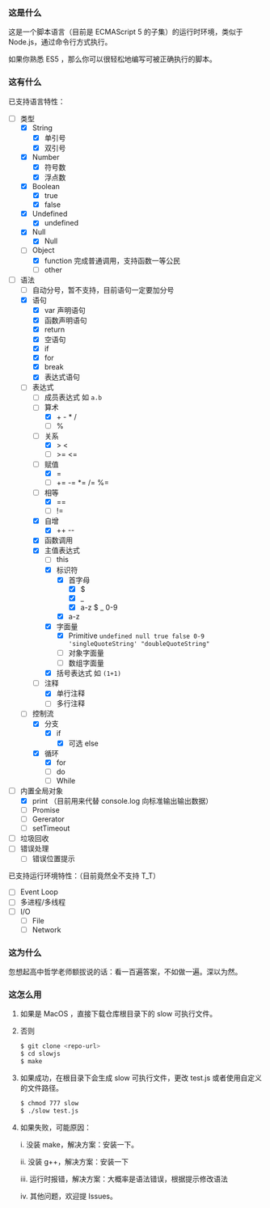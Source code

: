### 这是什么

这是一个脚本语言（目前是 ECMAScript 5 的子集）的运行时环境，类似于 Node.js，通过命令行方式执行。

如果你熟悉 ES5 ，那么你可以很轻松地编写可被正确执行的脚本。

### 这有什么

已支持语言特性：

- [ ] 类型
  - [x] String
    - [x] 单引号
    - [x] 双引号
  - [x] Number
    - [x] 符号数
    - [x] 浮点数
  - [x] Boolean
    - [x] true
    - [x] false
  - [x] Undefined
    - [x] undefined
  - [x] Null
    - [x] Null
  - [ ] Object
    - [x] function 完成普通调用，支持函数一等公民
    - [ ] other
- [ ] 语法
  - [ ] 自动分号，暂不支持，目前语句一定要加分号
  - [x] 语句
    - [x] var 声明语句
    - [x] 函数声明语句
    - [x] return
    - [x] 空语句
    - [x] if
    - [x] for
    - [x] break
    - [x] 表达式语句
  - [ ] 表达式
    - [ ] 成员表达式 如 `a.b`
    - [ ] 算术
      - [x]  \+ \- \* / 
      - [ ] %
    - [ ] 关系
      - [x]  \>  \< 
      - [ ] \>=  \<=
    - [ ] 赋值 
      - [x] =
      - [ ] += -= *= /= %=
    - [ ] 相等
      - [x] ==
      - [ ] !=
    - [x] 自增
      - [x] ++ --
    - [x] 函数调用
    - [x] 主值表达式
      - [ ] this 
      - [x] 标识符
        - [x] 首字母
          - [x] $
          - [x] _
          - [x] a-z $ _ 0-9
        - [x] a-z
      - [x] 字面量
        - [x] Primitive `undefined null true false 0-9 'singleQuoteString' "doubleQuoteString"`
        - [ ] 对象字面量
        - [ ] 数组字面量
      - [x] 括号表达式 如 `(1+1)`
    - [ ] 注释
      - [x] 单行注释
      - [ ] 多行注释
  - [ ] 控制流
    - [x] 分支
      - [x] if
        - [x] 可选 else
    - [x] 循环
      - [x] for
      - [ ] do
      - [ ] While
- [ ] 内置全局对象
  - [x] print （目前用来代替 console.log 向标准输出输出数据）
  - [ ] Promise
  - [ ] Gererator
  - [ ] setTimeout
- [ ] 垃圾回收
- [ ] 错误处理
  - [ ] 错误位置提示

已支持运行环境特性：（目前竟然全不支持 T_T）

- [ ] Event Loop
- [ ] 多进程/多线程
- [ ] I/O
  - [ ] File 
  - [ ] Network

### 这为什么

忽想起高中哲学老师额拔说的话：看一百遍答案，不如做一遍。深以为然。

### 这怎么用

1. 如果是 MacOS ，直接下载仓库根目录下的 slow 可执行文件。

2. 否则

   ```bash
   $ git clone <repo-url>
   $ cd slowjs
   $ make
   ```

3. 如果成功，在根目录下会生成 slow 可执行文件，更改 test.js 或者使用自定义的文件路径。

   ```bash
   $ chmod 777 slow
   $ ./slow test.js
   ```

4. 如果失败，可能原因：

   i. 没装 make，解决方案：安装一下。

   ii. 没装 g++，解决方案：安装一下

   iii. 运行时报错，解决方案：大概率是语法错误，根据提示修改语法

   iv. 其他问题，欢迎提 Issues。













